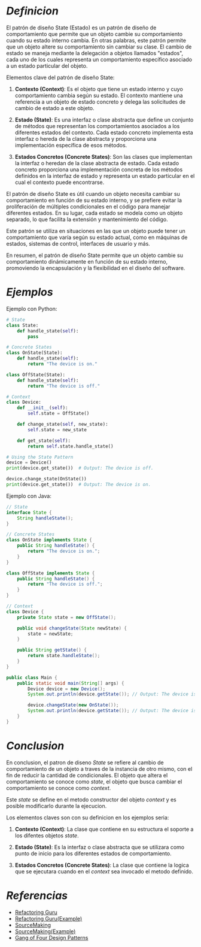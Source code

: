 # ***Definicion***

El patrón de diseño State (Estado) es un patrón de diseño de comportamiento que permite que un objeto cambie su comportamiento cuando su estado interno cambia. En otras palabras, este patrón permite que un objeto altere su comportamiento sin cambiar su clase. El cambio de estado se maneja mediante la delegación a objetos llamados "estados", cada uno de los cuales representa un comportamiento específico asociado a un estado particular del objeto.

Elementos clave del patrón de diseño State:

1. **Contexto (Context)**: Es el objeto que tiene un estado interno y cuyo comportamiento cambia según su estado. El contexto mantiene una referencia a un objeto de estado concreto y delega las solicitudes de cambio de estado a este objeto.

2. **Estado (State)**: Es una interfaz o clase abstracta que define un conjunto de métodos que representan los comportamientos asociados a los diferentes estados del contexto. Cada estado concreto implementa esta interfaz o hereda de la clase abstracta y proporciona una implementación específica de esos métodos.

3. **Estados Concretos (Concrete States)**: Son las clases que implementan la interfaz o heredan de la clase abstracta de estado. Cada estado concreto proporciona una implementación concreta de los métodos definidos en la interfaz de estado y representa un estado particular en el cual el contexto puede encontrarse.

El patrón de diseño State es útil cuando un objeto necesita cambiar su comportamiento en función de su estado interno, y se prefiere evitar la proliferación de múltiples condicionales en el código para manejar diferentes estados. En su lugar, cada estado se modela como un objeto separado, lo que facilita la extensión y mantenimiento del código.

Este patrón se utiliza en situaciones en las que un objeto puede tener un comportamiento que varía según su estado actual, como en máquinas de estados, sistemas de control, interfaces de usuario y más.

En resumen, el patrón de diseño State permite que un objeto cambie su comportamiento dinámicamente en función de su estado interno, promoviendo la encapsulación y la flexibilidad en el diseño del software.

# ***Ejemplos***

Ejemplo con Python:

```python
# State
class State:
    def handle_state(self):
        pass

# Concrete States
class OnState(State):
    def handle_state(self):
        return "The device is on."

class OffState(State):
    def handle_state(self):
        return "The device is off."

# Context
class Device:
    def __init__(self):
        self.state = OffState()

    def change_state(self, new_state):
        self.state = new_state

    def get_state(self):
        return self.state.handle_state()

# Using the State Pattern
device = Device()
print(device.get_state())  # Output: The device is off.

device.change_state(OnState())
print(device.get_state())  # Output: The device is on.
```

Ejemplo con Java:

```java
// State
interface State {
    String handleState();
}

// Concrete States
class OnState implements State {
    public String handleState() {
        return "The device is on.";
    }
}

class OffState implements State {
    public String handleState() {
        return "The device is off.";
    }
}

// Context
class Device {
    private State state = new OffState();

    public void changeState(State newState) {
        state = newState;
    }

    public String getState() {
        return state.handleState();
    }
}

public class Main {
    public static void main(String[] args) {
        Device device = new Device();
        System.out.println(device.getState()); // Output: The device is off.

        device.changeState(new OnState());
        System.out.println(device.getState()); // Output: The device is on.
    }
}
```

# ***Conclusion***
En conclusion, el patron de diseno *State* se refiere al cambio de comportamiento de un objeto a traves de la instancia de otro mismo, con el fin de reducir la cantidad de condicionales. El objeto que altera el comportamiento se conoce como *state*, el objeto que busca cambiar el comportamiento se conoce como *context*.

Este *state* se define en el metodo constructor del objeto *context* y es posible modificarlo durante la ejecucion.

Los elementos claves son con su definicion en los ejemplos seria:

1. **Contexto (Context)**: La clase que contiene en su estructura el soporte a los difentes objetos *state*.

2. **Estado (State)**: Es la interfaz o clase abstracta que se utilizara como punto de inicio para los diferentes estados de comportamiento.

3. **Estados Concretos (Concrete States)**: La clase que contiene la logica que se ejecutara cuando en el *context* sea invocado el metodo definido.


# ***Referencias***

- [Refactoring Guru](https://refactoring.guru/es/design-patterns/state)
- [Refactoring Guru(Example)](https://refactoring.guru/es/design-patterns/state/python/example)
- [SourceMaking](https://sourcemaking.com/design_patterns/state)
- [SourceMaking(Example)](https://sourcemaking.com/design_patterns/state/python/1)
- [Gang of Four Design Patterns](https://springframework.guru/gang-of-four-design-patterns/state-pattern/)
